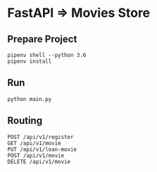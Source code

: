 # FastAPI => Movies Store


## Prepare Project
```
pipenv shell --python 3.6
pipenv install
```

## Run
```
python main.py
```

## Routing
```
POST /api/v1/register
GET /api/v1/movie
PUT /api/v1/loan-movie
POST /api/v1/movie
DELETE /api/v1/movie
```
